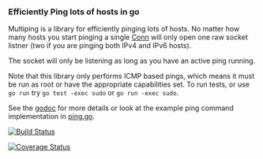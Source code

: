### Efficiently Ping lots of hosts in go

Multiping is a library for efficiently pinging lots of hosts. No matter how many
hosts you start pinging a single [Conn](https://godoc.org/github.com/TrilliumIT/go-multiping/pinger#Conn) will only open one raw socket listner (two if you are pinging both IPv4 and IPv6 hosts).

The socket will only be listening as long as you have an active ping running.

Note that this library only performs ICMP based pings, which means it must be
run as root or have the appropriate capabilities set. To run tests, or use `go
run` try `go test -exec sudo` or `go run -exec sudo`.

See the [godoc](https://godoc.org/github.com/TrilliumIT/go-multiping/ping) for
more details or look at the example ping command implementation in
[ping.go](cmd/ping/ping.go).

[![Build Status](https://travis-ci.org/TrilliumIT/go-multiping.svg?branch=master)](https://travis-ci.org/TrilliumIT/go-multiping)

[![Coverage Status](https://coveralls.io/repos/github/TrilliumIT/go-multiping/badge.svg?branch=master)](https://coveralls.io/github/TrilliumIT/go-multiping?branch=master)
